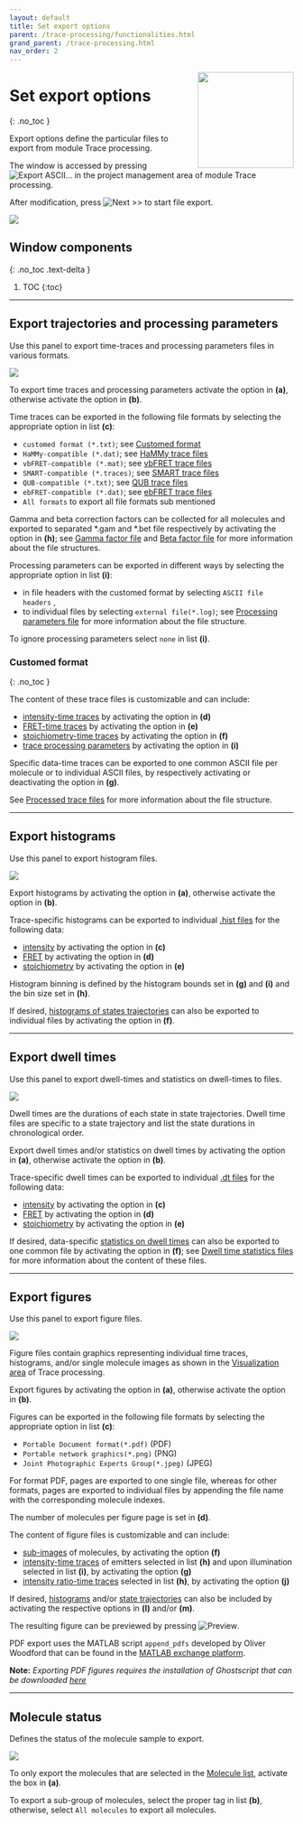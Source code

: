 ```yaml
---
layout: default
title: Set export options
parent: /trace-processing/functionalities.html
grand_parent: /trace-processing.html
nav_order: 2
---
```


<img src="../../assets/images/logos/logo-trace-processing_400px.png" width="170" style="float:right; margin-left: 15px;"/>

# Set export options
{: .no_toc }

Export options define the particular files to export from module Trace processing.

The window is accessed by pressing 
![Export ASCII...](../../assets/images/gui/TP-but-export-ascii-3p.png "Export ASCII...") in the project management area of module Trace processing.

After modification, press 
![Next >>](../../assets/images/gui/TP-but-next-supsup.png "Next >>") to start file export.

<a class="plain" href="../../assets/images/gui/TP-panel-sample-export.png"><img src="../../assets/images/gui/TP-panel-sample-export.png" style="max-width: 516px;"/></a>

## Window components
{: .no_toc .text-delta }

1. TOC
{:toc}


---

## Export trajectories and processing parameters

Use this panel to export time-traces and processing parameters files in various formats.

<a class="plain" href="../../assets/images/gui/TP-panel-sample-export-traces.png"><img src="../../assets/images/gui/TP-panel-sample-export-traces.png" style="max-width: 235px;"/></a>

To export time traces and processing parameters activate the option in **(a)**, otherwise activate the option in **(b)**.

Time traces can be exported in the following file formats by selecting the appropriate option in list **(c)**:
- `customed format (*.txt)`; see [Customed format](#customed-format)
- `HaMMy-compatible (*.dat)`; see [HaMMy trace files](../../output-files/dat-hammy-traces)
- `vbFRET-compatible (*.mat)`; see [vbFRET trace files](../../output-files/mat-vbfret-traces)
- `SMART-compatible (*.traces)`; see [SMART trace files](../../output-files/traces-smart-traces)
- `QUB-compatible (*.txt)`; see [QUB trace files](../../output-files/txt-qub-traces)
- `ebFRET-compatible (*.dat)`; see [ebFRET trace files](../../output-files/dat-ebfret-traces)
- `All formats` to export all file formats sub mentioned

Gamma and beta correction factors can be collected for all molecules and exported to separated *.gam and *.bet file respectively by activating the option in **(h)**; see 
[Gamma factor file](../../output-files/gam-gamma-factors.html) and 
[Beta factor file](../../output-files/bet-beta-factors.html) for more information about the file structures.

Processing parameters can be exported in different ways by selecting the appropriate option in list **(i)**:  
- in file headers with the customed format by selecting `ASCII file headers` , 
- to individual files by selecting `external file(*.log)`; see 
[Processing parameters file](../../output-files/log-processing-parameters.html) for more information about the file structure.

To ignore processing parameters select `none` in list **(i)**.


### Customed format
{: .no_toc }

The content of these trace files is customizable and can include:
* <u>intensity-time traces</u> by activating the option in **(d)**
* <u>FRET-time traces</u> by activating the option in **(e)**
* <u>stoichiometry-time traces</u> by activating the option in **(f)**
* <u>trace processing parameters</u> by activating the option in **(i)**

Specific data-time traces can be exported to one common ASCII file per molecule or to individual ASCII files, by respectively activating or deactivating the option in **(g)**.

See 
[Processed trace files](../../output-files/txt-processed-traces.html) for more information about the file structure.


---

## Export histograms

Use this panel to export histogram files.

<a class="plain" href="../../assets/images/gui/TP-panel-sample-export-hist.png"><img src="../../assets/images/gui/TP-panel-sample-export-hist.png" style="max-width: 245px;"/></a>

Export histograms by activating the option in **(a)**, otherwise activate the option in **(b)**.

Trace-specific histograms can be exported to individual 
[.hist files](../../output-files/hist-histograms) for the following data:
* <u>intensity</u> by activating the option in **(c)**
* <u>FRET</u> by activating the option in **(d)**
* <u>stoichiometry</u> by activating the option in **(e)**

Histogram binning is defined by the histogram bounds set in **(g)** and **(i)** and the bin size set in **(h)**.

If desired, <u>histograms of states trajectories</u> can also be exported to individual files by activating the option in **(f)**.


---

## Export dwell times

Use this panel to export dwell-times and statistics on dwell-times to files.

<a class="plain" href="../../assets/images/gui/TP-panel-sample-export-dt.png"><img src="../../assets/images/gui/TP-panel-sample-export-dt.png" style="max-width: 235px;"/></a>

Dwell times are the durations of each state in state trajectories.
Dwell time files are specific to a state trajectory and list the state durations in chronological order.

Export dwell times and/or statistics on dwell times by activating the option in **(a)**, otherwise activate the option in **(b)**.

Trace-specific dwell times can be exported to individual 
[.dt files](../../output-files/dt-dwelltimes) for the following data:
* <u>intensity</u> by activating the option in **(c)**
* <u>FRET</u> by activating the option in **(d)**
* <u>stoichiometry</u> by activating the option in **(e)**

If desired, data-specific <u>statistics on dwell times</u> can also be exported to one common file by activating the option in **(f)**; see 
[Dwell time statistics files](../../output-files/kin-dwelltime-stats.html) for more information about the content of these files.


---

## Export figures

Use this panel to export figure files.

<a class="plain" href="../../assets/images/gui/TP-panel-sample-export-figures.png"><img src="../../assets/images/gui/TP-panel-sample-export-figures.png" style="max-width: 245px;"/></a>

Figure files contain graphics representing individual time traces, histograms, and/or single molecule images as shown in the 
[Visualization area](../panels/area-visualization.html) of Trace processing.

Export figures by activating the option in **(a)**, otherwise activate the option in **(b)**.

Figures  can be exported in the following file formats by selecting the appropriate option in list **(c)**:
- `Portable Document format(*.pdf)` (PDF)
- `Portable network graphics(*.png)` (PNG)
- `Joint Photographic Experts Group(*.jpeg)` (JPEG)

For format PDF, pages are exported to one single file, whereas for other formats, pages are exported to individual files by appending the file name with the corresponding molecule indexes.

The number of molecules per figure page is set in **(d)**.

The content of figure files is customizable and can include:
- <u>sub-images</u> of molecules, by activating the option **(f)**
- <u>intensity-time traces</u> of emitters selected in list **(h)** and upon illumination selected in list **(i)**, by activating the option **(g)**
- <u>intensity ratio-time traces</u> selected in list **(h)**, by activating the option **(j)**

If desired, <u>histograms</u> and/or <u>state trajectories</u> can also be included by activating the respective options in **(l)** and/or **(m)**.

The resulting figure can be previewed by pressing 
![Preview](../../assets/images/gui/TP-but-preview.png "Preview").

PDF export uses the MATLAB script `append_pdfs` developed by Oliver Woodford that can be found in the 
[MATLAB exchange platform](https://www.mathworks.com/matlabcentral/fileexchange/31215-append_pdfs).

**Note:** *Exporting PDF figures requires the installation of Ghostscript that can be downloaded 
[here](https://www.ghostscript.com/)*


---

## Molecule status

Defines the status of the molecule sample to export.

<a class="plain" href="../../assets/images/gui/TP-panel-sample-export-mol.png"><img src="../../assets/images/gui/TP-panel-sample-export-mol.png" style="max-width: 270px;"/></a>

To only export the molecules that are selected in the 
[Molecule list](../panels/panel-sample-management.html#molecule-list), activate the box in **(a)**.

To export a sub-group of molecules, select the proper tag in list **(b)**, otherwise, select `All molecules` to export all molecules.

